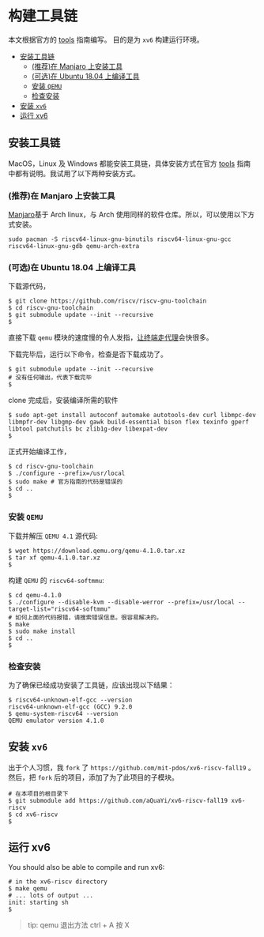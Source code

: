 # 构建工具链

本文根据官方的 [tools](https://pdos.csail.mit.edu/6.828/2019/tools.html) 指南编写。
目的是为 `xv6` 构建运行环境。

<!-- TOC depthFrom:2 -->

- [安装工具链](#安装工具链)
	- [(推荐)在 Manjaro 上安装工具](#推荐在-manjaro-上安装工具)
	- [(可选)在 Ubuntu 18.04 上编译工具](#可选在-ubuntu-1804-上编译工具)
	- [安装 `QEMU`](#安装-qemu)
	- [检查安装](#检查安装)
- [安装 `xv6`](#安装-xv6)
- [运行 xv6](#运行-xv6)

<!-- /TOC -->

## 安装工具链

MacOS，Linux 及 Windows 都能安装工具链，具体安装方式在官方 [tools](https://pdos.csail.mit.edu/6.828/2019/tools.html) 指南中都有说明。我试用了以下两种安装方式。

### (推荐)在 Manjaro 上安装工具

[Manjaro](https://manjaro.org/download/xfce/)基于 Arch linux，与 Arch 使用同样的软件仓库。所以，可以使用以下方式安装。

```shell
sudo pacman -S riscv64-linux-gnu-binutils riscv64-linux-gnu-gcc riscv64-linux-gnu-gdb qemu-arch-extra
```

### (可选)在 Ubuntu 18.04 上编译工具

下载源代码，

```shell
$ git clone https://github.com/riscv/riscv-gnu-toolchain
$ cd riscv-gnu-toolchain
$ git submodule update --init --recursive
$
```

直接下载 `qemu` 模块的速度慢的令人发指，[让终端走代理](https://blog.fazero.me/2015/09/15/%E8%AE%A9%E7%BB%88%E7%AB%AF%E8%B5%B0%E4%BB%A3%E7%90%86%E7%9A%84%E5%87%A0%E7%A7%8D%E6%96%B9%E6%B3%95/)会快很多。

下载完毕后，运行以下命令，检查是否下载成功了。

```shell
$ git submodule update --init --recursive
# 没有任何输出，代表下载完毕
$
```

clone 完成后，安装编译所需的软件

```shell
$ sudo apt-get install autoconf automake autotools-dev curl libmpc-dev libmpfr-dev libgmp-dev gawk build-essential bison flex texinfo gperf libtool patchutils bc zlib1g-dev libexpat-dev
$
```

正式开始编译工作，

```shell
$ cd riscv-gnu-toolchain
$ ./configure --prefix=/usr/local
$ sudo make # 官方指南的代码是错误的
$ cd ..
$
```

### 安装 `QEMU`

下载并解压 `QEMU 4.1` 源代码:

```shell
$ wget https://download.qemu.org/qemu-4.1.0.tar.xz
$ tar xf qemu-4.1.0.tar.xz
$
```

构建 `QEMU` 的 `riscv64-softmmu`:

```shell
$ cd qemu-4.1.0
$ ./configure --disable-kvm --disable-werror --prefix=/usr/local --target-list="riscv64-softmmu"
# 如何上面的代码报错，请搜索错误信息。很容易解决的。
$ make
$ sudo make install
$ cd ..
$
```

### 检查安装

为了确保已经成功安装了工具链，应该出现以下结果：

```shell
$ riscv64-unknown-elf-gcc --version
riscv64-unknown-elf-gcc (GCC) 9.2.0
$ qemu-system-riscv64 --version
QEMU emulator version 4.1.0
```

## 安装 `xv6`

出于个人习惯，我 `fork` 了 `https://github.com/mit-pdos/xv6-riscv-fall19` 。然后，把 `fork` 后的项目，添加了为了此项目的子模块。

```shell
# 在本项目的根目录下
$ git submodule add https://github.com/aQuaYi/xv6-riscv-fall19 xv6-riscv
$ cd xv6-riscv
$
```

## 运行 xv6

You should also be able to compile and run xv6:

```shell
# in the xv6-riscv directory
$ make qemu
# ... lots of output ...
init: starting sh
$
```

> tip: qemu 退出方法 ctrl + A 按 X
